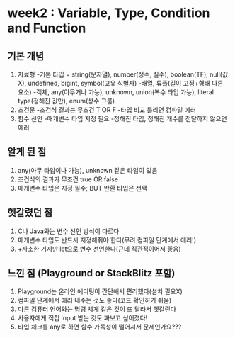 # week2 : Variable, Type, Condition and Function

## 기본 개념
1. 자료형
-기본 타입 = string(문자열), number(정수, 실수), boolean(TF), null(값X), undefined, bigint, symbol(고유 식별자)
-배열, 튜플(길이 고정+형태 다른 요소)
-객체, any(아무거나 가능), unknown, union(복수 타입 가능), literal type(정해진 값만), enum(상수 그룹)
2. 조건문
-조건식 결과는 무조건 T OR F
-타입 비교 틀리면 컴파일 에러
3. 함수 선언
-매개변수 타입 지정 필요
-정해진 타입, 정해진 개수를 전달하지 않으면 에러

## 알게 된 점
1. any(아무 타입이나 가능), unknown 같은 타입이 있음
2. 조건식의 결과가 무조건 true OR false
3. 매개변수 타입은 지정 필수; BUT 반환 타입은 선택

## 헷갈렸던 점
1. C나 Java와는 변수 선언 방식이 다르다
2. 매개변수 타입도 반드시 지정해줘야 한다(무려 컴파일 단계에서 에러!)
3. +사소한 거지만 let으로 변수 선언한다(근데 직관적이어서 좋음)

## 느낀 점 (Playground or StackBlitz 포함)
1. Playground는 온라인 에디팅이 간단해서 편리했다(설치 필요X)
2. 컴파일 단계에서 에러 내주는 것도 좋다(코드 확인하기 쉬움)
3. 다른 컴퓨터 언어와는 명령 체계 같은 것이 또 달라서 헷갈린다
4. 사용자에게 직접 input 받는 것도 짜보고 싶어졌다!
5. 타입 체크를 any로 하면 함수 가독성이 떨어져서 문제인가요???
